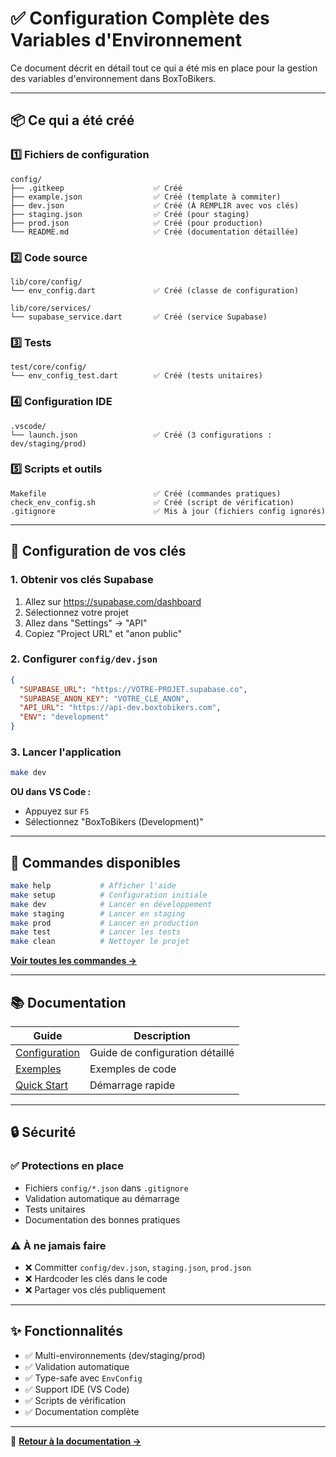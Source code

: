 # ✅ Configuration Complète des Variables d'Environnement

Ce document décrit en détail tout ce qui a été mis en place pour la gestion des variables d'environnement dans BoxToBikers.

---

## 📦 Ce qui a été créé

### 1️⃣ Fichiers de configuration
```
config/
├── .gitkeep                    ✅ Créé
├── example.json                ✅ Créé (template à commiter)
├── dev.json                    ✅ Créé (À REMPLIR avec vos clés)
├── staging.json                ✅ Créé (pour staging)
├── prod.json                   ✅ Créé (pour production)
└── README.md                   ✅ Créé (documentation détaillée)
```

### 2️⃣ Code source
```
lib/core/config/
└── env_config.dart             ✅ Créé (classe de configuration)

lib/core/services/
└── supabase_service.dart       ✅ Créé (service Supabase)
```

### 3️⃣ Tests
```
test/core/config/
└── env_config_test.dart        ✅ Créé (tests unitaires)
```

### 4️⃣ Configuration IDE
```
.vscode/
└── launch.json                 ✅ Créé (3 configurations : dev/staging/prod)
```

### 5️⃣ Scripts et outils
```
Makefile                        ✅ Créé (commandes pratiques)
check_env_config.sh             ✅ Créé (script de vérification)
.gitignore                      ✅ Mis à jour (fichiers config ignorés)
```

---

## 🎯 Configuration de vos clés

### 1. Obtenir vos clés Supabase

1. Allez sur https://supabase.com/dashboard
2. Sélectionnez votre projet
3. Allez dans "Settings" → "API"
4. Copiez "Project URL" et "anon public"

### 2. Configurer `config/dev.json`

```json
{
  "SUPABASE_URL": "https://VOTRE-PROJET.supabase.co",
  "SUPABASE_ANON_KEY": "VOTRE_CLE_ANON",
  "API_URL": "https://api-dev.boxtobikers.com",
  "ENV": "development"
}
```

### 3. Lancer l'application

```bash
make dev
```

**OU dans VS Code :**
- Appuyez sur `F5`
- Sélectionnez "BoxToBikers (Development)"

---

## 🧰 Commandes disponibles

```bash
make help           # Afficher l'aide
make setup          # Configuration initiale
make dev            # Lancer en développement
make staging        # Lancer en staging
make prod           # Lancer en production
make test           # Lancer les tests
make clean          # Nettoyer le projet
```

**[Voir toutes les commandes →](../../Makefile)**

---

## 📚 Documentation

| Guide | Description |
|-------|-------------|
| [Configuration](configuration.md) | Guide de configuration détaillé |
| [Exemples](examples/) | Exemples de code |
| [Quick Start](../getting-started/quick-start.md) | Démarrage rapide |

---

## 🔒 Sécurité

### ✅ Protections en place

- Fichiers `config/*.json` dans `.gitignore`
- Validation automatique au démarrage
- Tests unitaires
- Documentation des bonnes pratiques

### ⚠️ À ne jamais faire

- ❌ Committer `config/dev.json`, `staging.json`, `prod.json`
- ❌ Hardcoder les clés dans le code
- ❌ Partager vos clés publiquement

---

## ✨ Fonctionnalités

- ✅ Multi-environnements (dev/staging/prod)
- ✅ Validation automatique
- ✅ Type-safe avec `EnvConfig`
- ✅ Support IDE (VS Code)
- ✅ Scripts de vérification
- ✅ Documentation complète

---

📖 **[Retour à la documentation →](../README.md)**

